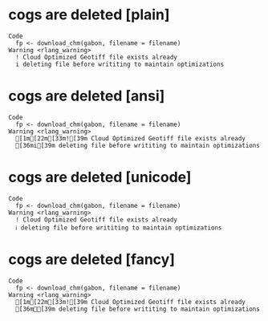 # cogs are deleted [plain]

    Code
      fp <- download_chm(gabon, filename = filename)
    Warning <rlang_warning>
      ! Cloud Optimized Geotiff file exists already
      i deleting file before writiting to maintain optimizations

# cogs are deleted [ansi]

    Code
      fp <- download_chm(gabon, filename = filename)
    Warning <rlang_warning>
      [1m[22m[33m![39m Cloud Optimized Geotiff file exists already
      [36mi[39m deleting file before writiting to maintain optimizations

# cogs are deleted [unicode]

    Code
      fp <- download_chm(gabon, filename = filename)
    Warning <rlang_warning>
      ! Cloud Optimized Geotiff file exists already
      ℹ deleting file before writiting to maintain optimizations

# cogs are deleted [fancy]

    Code
      fp <- download_chm(gabon, filename = filename)
    Warning <rlang_warning>
      [1m[22m[33m![39m Cloud Optimized Geotiff file exists already
      [36mℹ[39m deleting file before writiting to maintain optimizations

